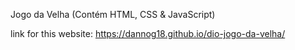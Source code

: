 Jogo da Velha 
(Contém HTML, CSS & JavaScript)

link for this website: https://dannog18.github.io/dio-jogo-da-velha/
